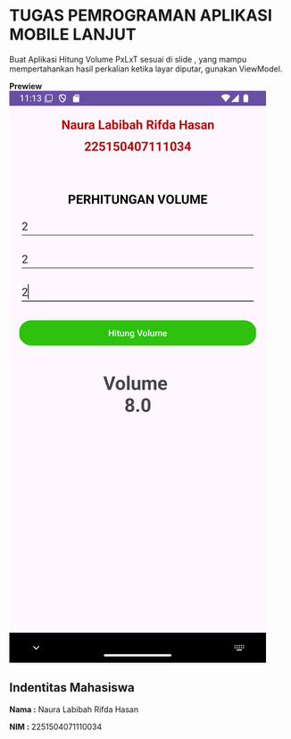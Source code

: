 # TUGAS PEMROGRAMAN APLIKASI MOBILE LANJUT
Buat Aplikasi Hitung Volume PxLxT sesuai di slide , yang mampu mempertahankan hasil perkalian ketika layar diputar, gunakan ViewModel.

**Prewiew**
![image alt](https://github.com/nnauralabibah/Tugas1PAMLanjut_Naura/blob/master/Screenshot_20250224_231555.png)

## Indentitas Mahasiswa

**Nama :** Naura Labibah Rifda Hasan

**NIM  :** 2251504071110034
